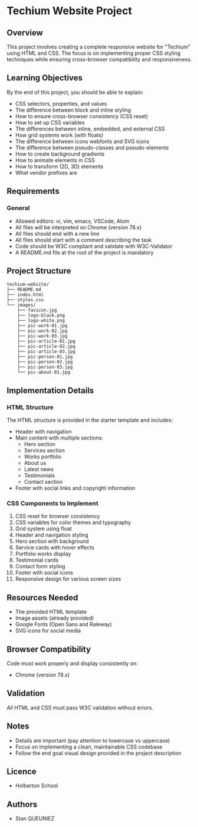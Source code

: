 # Techium Website Project

## Overview
This project involves creating a complete responsive website for "Techium" using HTML and CSS. The focus is on implementing proper CSS styling techniques while ensuring cross-browser compatibility and responsiveness.

## Learning Objectives
By the end of this project, you should be able to explain:
- CSS selectors, properties, and values
- The difference between block and inline styling
- How to ensure cross-browser consistency (CSS reset)
- How to set up CSS variables
- The differences between inline, embedded, and external CSS
- How grid systems work (with floats)
- The difference between icons webfonts and SVG icons
- The difference between pseudo-classes and pseudo-elements
- How to create background gradients
- How to animate elements in CSS
- How to transform (2D, 3D) elements
- What vendor prefixes are

## Requirements
### General
- Allowed editors: vi, vim, emacs, VSCode, Atom
- All files will be interpreted on Chrome (version 78.x)
- All files should end with a new line
- All files should start with a comment describing the task
- Code should be W3C compliant and validate with W3C-Validator
- A README.md file at the root of the project is mandatory

## Project Structure
```
techium-website/
├── README.md
├── index.html
├── styles.css
└── images/
    ├── favicon.jpg
    ├── logo-black.png
    ├── logo-white.png
    ├── pic-work-01.jpg
    ├── pic-work-02.jpg
    ├── pic-work-03.jpg
    ├── pic-article-01.jpg
    ├── pic-article-02.jpg
    ├── pic-article-03.jpg
    ├── pic-person-01.jpg
    ├── pic-person-02.jpg
    ├── pic-person-03.jpg
    └── pic-about-01.jpg
```

## Implementation Details

### HTML Structure
The HTML structure is provided in the starter template and includes:
- Header with navigation
- Main content with multiple sections:
  - Hero section
  - Services section
  - Works portfolio
  - About us
  - Latest news
  - Testimonials
  - Contact section
- Footer with social links and copyright information

### CSS Components to Implement
1. CSS reset for browser consistency
2. CSS variables for color themes and typography
3. Grid system using float
4. Header and navigation styling
5. Hero section with background
6. Service cards with hover effects
7. Portfolio works display
8. Testimonial cards
9. Contact form styling
10. Footer with social icons
11. Responsive design for various screen sizes

## Resources Needed
- The provided HTML template
- Image assets (already provided)
- Google Fonts (Open Sans and Raleway)
- SVG icons for social media

## Browser Compatibility
Code must work properly and display consistently on:
- Chrome (version 78.x)

## Validation
All HTML and CSS must pass W3C validation without errors.

## Notes
- Details are important (pay attention to lowercase vs uppercase)
- Focus on implementing a clean, maintainable CSS codebase
- Follow the end goal visual design provided in the project description

## Licence 
- Holberton School

## Authors 
- Stan QUEUNIEZ
